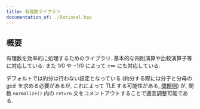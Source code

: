 ```yaml
---
title: 有理数ライブラリ
documentation_of: ./Rational.hpp
---
```


## 概要
有理数を効率的に処理するためのライブラリ. 基本的な四則演算や比較演算子等に対応している. また $1/0$ や $-1/0$ によって $\pm \infty$ にも対応している.

デフォルトでは約分は行わない設定となっている (約分する際には分子と分母の $\gcd$ を求める必要があるが, これによって TLE する可能性がある, [問題例](https://onlinejudge.u-aizu.ac.jp/problems/1131)) が, 関数 `normalize()` 内の `return` 文をコメントアウトすることで適宜調整可能である.
